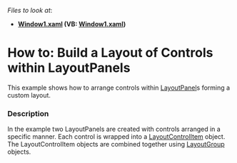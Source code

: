 <!-- default file list -->
*Files to look at*:

* **[Window1.xaml](./CS/LayoutPanel_Content_Ex/Window1.xaml) (VB: [Window1.xaml](./VB/LayoutPanel_Content_Ex/Window1.xaml))**
<!-- default file list end -->
# How to: Build a Layout of Controls within LayoutPanels


<p>This example shows how to arrange controls within <a href="https://documentation.devexpress.com/#WPF/CustomDocument6823">LayoutPanel</a>s forming a custom layout.</p>


<h3>Description</h3>

In the example two LayoutPanels are created with controls arranged in a specific manner. Each control is wrapped into a&nbsp;<a href="https://documentation.devexpress.com/#WPF/CustomDocument7224">LayoutControlItem</a> object. The LayoutControlItem objects are combined together using&nbsp;<a href="https://documentation.devexpress.com/#WPF/CustomDocument6824">LayoutGroup</a> objects.

<br/>


